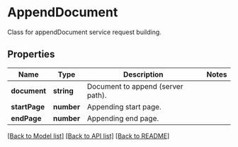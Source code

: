 # AppendDocument
Class for appendDocument service request building.

## Properties
Name | Type | Description | Notes
------------ | ------------- | ------------- | -------------
**document** | **string** | Document to append (server path). | 
**startPage** | **number** | Appending start page. | 
**endPage** | **number** | Appending end page. | 
[[Back to Model list]](../README.md#documentation-for-models) [[Back to API list]](../README.md#documentation-for-api-endpoints) [[Back to README]](../README.md)

